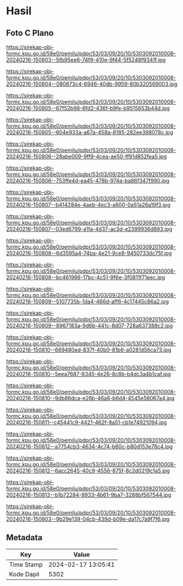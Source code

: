 # Hasil

## Foto C Plano

https://sirekap-obj-formc.kpu.go.id/58e0/pemilu/pdpr/53/03/09/20/10/5303092010008-20240216-150803--5fb95ee6-74f9-410e-9f44-5f5248f9341f.jpg

https://sirekap-obj-formc.kpu.go.id/58e0/pemilu/pdpr/53/03/09/20/10/5303092010008-20240216-150804--080673c4-6946-40db-9959-80b320569003.jpg

https://sirekap-obj-formc.kpu.go.id/58e0/pemilu/pdpr/53/03/09/20/10/5303092010008-20240216-150805--67f52b98-6fd2-436f-b9fe-b9515653b44d.jpg

https://sirekap-obj-formc.kpu.go.id/58e0/pemilu/pdpr/53/03/09/20/10/5303092010008-20240216-150805--604e933a-a67a-458a-8185-282ee398078c.jpg

https://sirekap-obj-formc.kpu.go.id/58e0/pemilu/pdpr/53/03/09/20/10/5303092010008-20240216-150806--28abe009-9ff9-4cea-ae50-ff91d852fea5.jpg

https://sirekap-obj-formc.kpu.go.id/58e0/pemilu/pdpr/53/03/09/20/10/5303092010008-20240216-150806--753ffe4d-ea45-478b-974a-ba86f347f990.jpg

https://sirekap-obj-formc.kpu.go.id/58e0/pemilu/pdpr/53/03/09/20/10/5303092010008-20240216-150807--b414284e-4aeb-4ec3-a600-0a51a26a19f3.jpg

https://sirekap-obj-formc.kpu.go.id/58e0/pemilu/pdpr/53/03/09/20/10/5303092010008-20240216-150807--03ed6799-a1fa-4d37-ac3d-e2399936d893.jpg

https://sirekap-obj-formc.kpu.go.id/58e0/pemilu/pdpr/53/03/09/20/10/5303092010008-20240216-150808--6d3595a4-74ba-4e21-9ce8-9450733dc75f.jpg

https://sirekap-obj-formc.kpu.go.id/58e0/pemilu/pdpr/53/03/09/20/10/5303092010008-20240216-150808--bc461986-17bc-4c51-9f6e-3f0811f71eec.jpg

https://sirekap-obj-formc.kpu.go.id/58e0/pemilu/pdpr/53/03/09/20/10/5303092010008-20240216-150809--5107735b-1da4-466d-aff6-4c17445c86a2.jpg

https://sirekap-obj-formc.kpu.go.id/58e0/pemilu/pdpr/53/03/09/20/10/5303092010008-20240216-150809--8967183a-9d6b-441c-8d07-728a637388c2.jpg

https://sirekap-obj-formc.kpu.go.id/58e0/pemilu/pdpr/53/03/09/20/10/5303092010008-20240216-150810--669480ed-837f-40b0-81b6-a0281d56ca73.jpg

https://sirekap-obj-formc.kpu.go.id/58e0/pemilu/pdpr/53/03/09/20/10/5303092010008-20240216-150810--5eea7687-6345-4e26-8c8b-b4dc3a4b1caf.jpg

https://sirekap-obj-formc.kpu.go.id/58e0/pemilu/pdpr/53/03/09/20/10/5303092010008-20240216-150810--9db88dca-e26b-46a6-b6d4-4545e58067a4.jpg

https://sirekap-obj-formc.kpu.go.id/58e0/pemilu/pdpr/53/03/09/20/10/5303092010008-20240216-150811--c45441c9-4421-462f-8a51-cb1e74921094.jpg

https://sirekap-obj-formc.kpu.go.id/58e0/pemilu/pdpr/53/03/09/20/10/5303092010008-20240216-150812--a7754cb3-4634-4c74-b60c-b80d153e78c4.jpg

https://sirekap-obj-formc.kpu.go.id/58e0/pemilu/pdpr/53/03/09/20/10/5303092010008-20240216-150812--6acc2645-40c9-4556-875f-8c2d0219c1a5.jpg

https://sirekap-obj-formc.kpu.go.id/58e0/pemilu/pdpr/53/03/09/20/10/5303092010008-20240216-150813--b1b72284-8933-4b61-9ba7-3288bf567544.jpg

https://sirekap-obj-formc.kpu.go.id/58e0/pemilu/pdpr/53/03/09/20/10/5303092010008-20240216-150803--9b29e139-04cb-439d-b09e-da17c7a9f7f6.jpg


## Metadata

| Key        | Value               |
| ---------- | ------------------- |
| Time Stamp | 2024-02-17 13:05:41 |
| Kode Dapil | 5302                |



